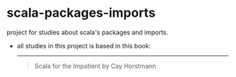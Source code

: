 scala-packages-imports
======================

project for studies about scala's packages and imports.

* all studies in this project is based in this book:
  
   ---------------------------------------------------------------------------------------------------
    >  Scala for the Impatient by Cay Horstmann

